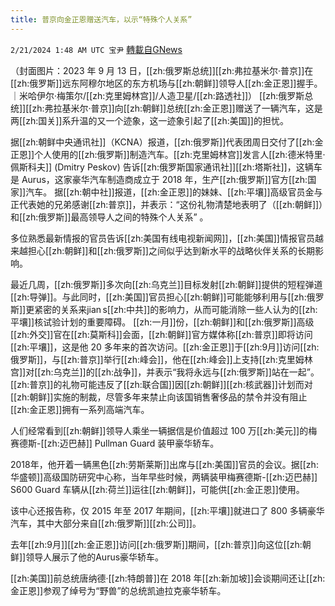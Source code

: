 ```yaml
---
title: 普京向金正恩赠送汽车，以示“特殊个人关系”
---
```

`2/21/2024 1:48 AM UTC 宝尹` [轉載自GNews](https://gnews.org/articles/2327330)

（封面图片：2023 年 9 月 13 日，[[zh:俄罗斯总统]][[zh:弗拉基米尔·普京]]在[[zh:俄罗斯]]远东阿穆尔地区的东方机场与[[zh:朝鲜]]领导人[[zh:金正恩]]握手。 ｜米哈伊尔·梅策尔/[[zh:克里姆林宫]]/人造卫星/[[zh:路透社]]）
[[zh:俄罗斯总统]][[zh:弗拉基米尔·普京]]向[[zh:朝鲜]]总统[[zh:金正恩]]赠送了一辆汽车，这是两[[zh:国关]]系升温的又一个迹象，这一迹象引起了[[zh:美国]]的担忧。

据[[zh:朝鲜中央通讯社]]（KCNA）报道，[[zh:俄罗斯]]代表团周日交付了[[zh:金正恩]]个人使用的[[zh:俄罗斯]]制造汽车。[[zh:克里姆林宫]]发言人[[zh:德米特里·佩斯科夫]] (Dmitry Peskov) 告诉[[zh:俄罗斯国家通讯社]][[zh:塔斯社]]，这辆车是 Aurus，这家豪华汽车制造商成立于 2018 年，生产[[zh:俄罗斯]]官方[[zh:国家]]汽车。
据[[zh:朝中社]]报道，[[zh:金正恩]]的妹妹、[[zh:平壤]]高级官员金与正代表她的兄弟感谢[[zh:普京]]，并表示：“这份礼物清楚地表明了（[[zh:朝鲜]]）和[[zh:俄罗斯]]最高领导人之间的特殊个人关系” 。

多位熟悉最新情报的官员告诉[[zh:美国有线电视新闻网]]，[[zh:美国]]情报官员越来越担心[[zh:朝鲜]]和[[zh:俄罗斯]]之间似乎达到新水平的战略伙伴关系的长期影响。

最近几周，[[zh:俄罗斯]]多次向[[zh:乌克兰]]目标发射[[zh:朝鲜]]提供的短程弹道[[zh:导弹]]。与此同时，[[zh:美国]]官员担心[[zh:朝鲜]]可能能够利用与[[zh:俄罗斯]]更紧密的关系来jian s[[zh:中共]]的影响力，从而可能消除一些人认为的[[zh:平壤]]核试验计划的重要障碍。
[[zh:一月]]份，[[zh:朝鲜]]和[[zh:俄罗斯]]高级[[zh:外交]]官在[[zh:莫斯科]]会面，[[zh:朝鲜]]官方媒体称[[zh:普京]]即将访问[[zh:平壤]]，这是他 20 多年来的首次访问。[[zh:金正恩]]于[[zh:9月]]访问[[zh:俄罗斯]]，与[[zh:普京]]举行[[zh:峰会]]，他在[[zh:峰会]]上支持[[zh:克里姆林宫]]对[[zh:乌克兰]]的[[zh:战争]]，并表示“我将永远与[[zh:俄罗斯]]站在一起”。
[[zh:普京]]的礼物可能违反了[[zh:联合国]]因[[zh:朝鲜]][[zh:核武器]]计划而对[[zh:朝鲜]]实施的制裁，尽管多年来禁止向该国销售奢侈品的禁令并没有阻止[[zh:金正恩]]拥有一系列高端汽车。

人们经常看到[[zh:朝鲜]]领导人乘坐一辆据信是价值超过 100 万[[zh:美元]]的梅赛德斯-[[zh:迈巴赫]] Pullman Guard 装甲豪华轿车。

2018年，他开着一辆黑色[[zh:劳斯莱斯]]出席与[[zh:美国]]官员的会议。据[[zh:华盛顿]]高级国防研究中心称，当年早些时候，两辆装甲梅赛德斯-[[zh:迈巴赫]] S600 Guard 车辆从[[zh:荷兰]]运往[[zh:朝鲜]]，可能供[[zh:金正恩]]使用。

该中心还报告称，仅 2015 年至 2017 年期间，[[zh:平壤]]就进口了 800 多辆豪华汽车，其中大部分来自[[zh:俄罗斯]][[zh:公司]]。

去年[[zh:9月]][[zh:金正恩]]访问[[zh:俄罗斯]]期间，[[zh:普京]]向这位[[zh:朝鲜]]领导人展示了他的Aurus豪华轿车。


[[zh:美国]]前总统唐纳德·[[zh:特朗普]]在 2018 年[[zh:新加坡]]会谈期间还让[[zh:金正恩]]参观了绰号为“野兽”的总统凯迪拉克豪华轿车。


